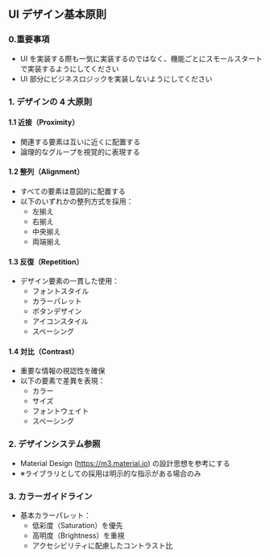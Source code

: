 ## UI デザイン基本原則

### 0.重要事項

- UI を実装する際も一気に実装するのではなく、機能ごとにスモールスタートで実装するようにしてください
- UI 部分にビジネスロジックを実装しないようにしてください

### 1. デザインの 4 大原則

#### 1.1 近接（Proximity）

- 関連する要素は互いに近くに配置する
- 論理的なグループを視覚的に表現する

#### 1.2 整列（Alignment）

- すべての要素は意図的に配置する
- 以下のいずれかの整列方式を採用：
  - 左揃え
  - 右揃え
  - 中央揃え
  - 両端揃え

#### 1.3 反復（Repetition）

- デザイン要素の一貫した使用：
  - フォントスタイル
  - カラーパレット
  - ボタンデザイン
  - アイコンスタイル
  - スペーシング

#### 1.4 対比（Contrast）

- 重要な情報の視認性を確保
- 以下の要素で差異を表現：
  - カラー
  - サイズ
  - フォントウェイト
  - スペーシング

### 2. デザインシステム参照

- Material Design (https://m3.material.io) の設計思想を参考にする
- ※ライブラリとしての採用は明示的な指示がある場合のみ

### 3. カラーガイドライン

- 基本カラーパレット：
  - 低彩度（Saturation）を優先
  - 高明度（Brightness）を重視
  - アクセシビリティに配慮したコントラスト比
